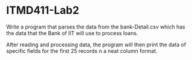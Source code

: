 # ITMD411-Lab2
Write a program that parses the data from the bank-Detail.csv which has the data that the Bank of IIT will use to process loans. 

After reading and processing data, the program will then print the data of specific fields for the first 25 records n a neat column format. 
